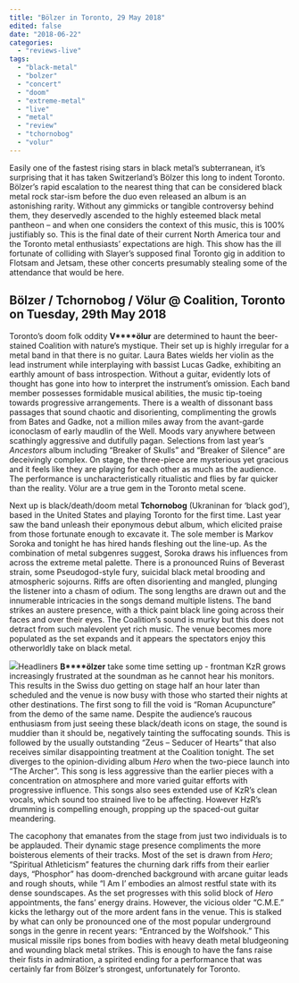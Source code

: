 ```yaml
---
title: "Bölzer in Toronto, 29 May 2018"
edited: false
date: "2018-06-22"
categories:
  - "reviews-live"
tags:
  - "black-metal"
  - "bolzer"
  - "concert"
  - "doom"
  - "extreme-metal"
  - "live"
  - "metal"
  - "review"
  - "tchornobog"
  - "volur"
---
```


Easily one of the fastest rising stars in black metal’s subterranean, it’s surprising that it has taken Switzerland’s Bölzer this long to indent Toronto. Bölzer’s rapid escalation to the nearest thing that can be considered black metal rock star-ism before the duo even released an album is an astonishing rarity. Without any gimmicks or tangible controversy behind them, they deservedly ascended to the highly esteemed black metal pantheon – and when one considers the context of this music, this is 100% justifiably so. This is the final date of their current North America tour and the Toronto metal enthusiasts’ expectations are high. This show has the ill fortunate of colliding with Slayer’s supposed final Toronto gig in addition to Flotsam and Jetsam, these other concerts presumably stealing some of the attendance that would be here.

## Bölzer / Tchornobog / Völur @ Coalition, Toronto on Tuesday, 29th May 2018

Toronto’s doom folk oddity **V****ölur** are determined to haunt the beer-stained Coalition with nature’s mystique. Their set up is highly irregular for a metal band in that there is no guitar. Laura Bates wields her violin as the lead instrument while interplaying with bassist Lucas Gadke, exhibiting an earthly amount of bass introspection. Without a guitar, evidently lots of thought has gone into how to interpret the instrument’s omission. Each band member possesses formidable musical abilities, the music tip-toeing towards progressive arrangements. There is a wealth of dissonant bass passages that sound chaotic and disorienting, complimenting the growls from Bates and Gadke, not a million miles away from the avant-garde iconoclasm of early maudlin of the Well. ­Moods vary anywhere between scathingly aggressive and dutifully pagan. Selections from last year’s _Ancestors_ album including “Breaker of Skulls” and “Breaker of Silence” are deceivingly complex. On stage, the three-piece are mysterious yet gracious and it feels like they are playing for each other as much as the audience. The performance is uncharacteristically ritualistic and flies by far quicker than the reality. Völur are a true gem in the Toronto metal scene.

Next up is black/death/doom metal **Tchornobog** (Ukraninan for ‘black god’), based in the United States and playing Toronto for the first time. Last year saw the band unleash their eponymous debut album, which elicited praise from those fortunate enough to excavate it. The sole member is Markov Soroka and tonight he has hired hands fleshing out the line-up. As the combination of metal subgenres suggest, Soroka draws his influences from across the extreme metal palette. There is a pronounced Ruins of Beverast strain, some Pseudogod-style fury, suicidal black metal brooding and atmospheric sojourns. Riffs are often disorienting and mangled, plunging the listener into a chasm of odium. The song lengths are drawn out and the innumerable intricacies in the songs demand multiple listens. The band strikes an austere presence, with a thick paint black line going across their faces and over their eyes. The Coalition’s sound is murky but this does not detract from such malevolent yet rich music. The venue becomes more populated as the set expands and it appears the spectators enjoy this otherworldly take on black metal.

![](https://www.hellbound.ca/wp-content/uploads/2018/06/Bolzer-tour-2018-212x300.jpg)Headliners **B****ölzer** take some time setting up - frontman KzR grows increasingly frustrated at the soundman as he cannot hear his monitors. This results in the Swiss duo getting on stage half an hour later than scheduled and the venue is now busy with those who started their nights at other destinations. The first song to fill the void is “Roman Acupuncture” from the demo of the same name. Despite the audience’s raucous enthusiasm from just seeing these black/death icons on stage, the sound is muddier than it should be, negatively tainting the suffocating sounds. This is followed by the usually outstanding “Zeus – Seducer of Hearts” that also receives similar disappointing treatment at the Coalition tonight. The set diverges to the opinion-dividing album _Hero_ when the two-piece launch into “The Archer”. This song is less aggressive than the earlier pieces with a concentration on atmosphere and more varied guitar efforts with progressive influence. This songs also sees extended use of KzR’s clean vocals, which sound too strained live to be affecting. However HzR’s drumming is compelling enough, propping up the spaced-out guitar meandering.

The cacophony that emanates from the stage from just two individuals is to be applauded. Their dynamic stage presence compliments the more boisterous elements of their tracks. Most of the set is drawn from _Hero_; “Spiritual Athleticism” features the churning dark riffs from their earlier days, “Phosphor” has doom-drenched background with arcane guitar leads and rough shouts, while “I Am I’ embodies an almost restful state with its dense soundscapes. As the set progresses with this solid block of _Hero_ appointments, the fans’ energy drains. However, the vicious older “C.M.E.” kicks the lethargy out of the more ardent fans in the venue. This is stalked by what can only be pronounced one of the most popular underground songs in the genre in recent years: “Entranced by the Wolfshook.” This musical missile rips bones from bodies with heavy death metal bludgeoning and wounding black metal strikes. This is enough to have the fans raise their fists in admiration, a spirited ending for a performance that was certainly far from Bölzer’s strongest, unfortunately for Toronto.
